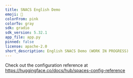 ```yaml
---
title: SNACS English Demo
emoji: 🐢
colorFrom: pink
colorTo: gray
sdk: gradio
sdk_version: 5.32.1
app_file: app.py
pinned: false
license: apache-2.0
short_description: English SNACS Demo (WORK IN PROGRESS)
---
```


Check out the configuration reference at https://huggingface.co/docs/hub/spaces-config-reference

